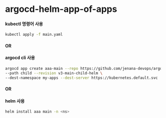 # argocd-helm-app-of-apps

#### kubectl 명령어 사용
```bash
kubectl apply -f main.yaml
```

#### OR
#### argocd cli 사용
```bash
argocd app create aaa-main --repo https://github.com/jenana-devops/argocd-helm-app-of-apps.git \
--path child --revision v3-main-child-helm \
--dest-namespace my-apps --dest-server https://kubernetes.default.svc
```

#### OR
#### helm 사용
```bash
helm install aaa main -n <ns>
```
